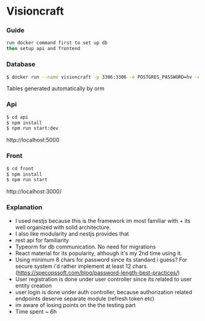 # Visioncraft

### Guide
```bash
run docker command first to set up db
then setup api and frontend
```

### Database
```bash
$ docker run --name visioncraft -p 3306:3306 -e POSTGRES_PASSWORD=hv -e MYSQL_ROOT_PASSWORD=password -e MYSQL_DATABASE=visioncraft -d mysql
```
Tables generated automatically by orm

### Api
```bash
$ cd api
$ npm install
$ npm run start:dev
```
http://localhost:5000

### Front
```bash
$ cd front
$ npm install
$ npm run start
```
http://localhost:3000/

### Explanation
- I used nestjs because this is the framework im most familiar with + its well organized with solid architecture.
- I also like modularity and nestjs provides that
- rest api for familiarity
- Typeorm for db communication. No need for migrations
- React material for its popularity, although it's my 2nd time using it. 
- Using minimum 8 chars for password since its standard i guess? For secure system i'd rather implement at least 12 chars. (https://specopssoft.com/blog/password-length-best-practices/)
- User registration is done under user controller since its related to user entity creation
- user login is done under auth controller, because authorization related endpoints deserve separate module (refresh token etc)
- im aware of losing points on the the testing part
- Time spent ~ 6h
